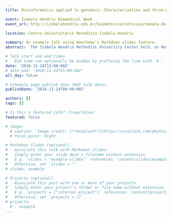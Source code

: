 ```yaml
---
title: Bioinformatics applied to genomics: Characterization and three-dimensional modeling of biological sequences

event: Izabela Hendrix Biomedical Week
event_url: http://izabelahendrix.edu.br/biomedicina/noticias/semana-do-biomedico-do-izabela-promove-minicurso-sobre-a-bioinformatica-aplicada-a-genomica

location: Centro Universitário Metodista Izabela Hendrix

summary: An example talk using Wowchemy's Markdown slides feature.
abstract: 'The Izabela Hendrix Methodist University Center held, on November 24th 2018, the mini-course Bioinformatics applied to genomics: characterization and three-dimensional modeling of biological sequences, taught by Dr. Raíssa Medina Santos. The aim of the mini-course was to explore the application of genomics in bioinformatics.'

# Talk start and end times.
#   End time can optionally be hidden by prefixing the line with `#`.
date: '2018-11-24T13:00:00Z'
# date_end: '2018-11-24T15:00:00Z'
all_day: false

# Schedule page publish date (NOT talk date).
publishDate: '2018-11-24T00:00:00Z'

authors: []
tags: []

# Is this a featured talk? (true/false)
featured: false

# image:
  # caption: 'Image credit: [**Unsplash**](https://unsplash.com/photos/bzdhc5b3Bxs)'
  # focal_point: Right

# Markdown Slides (optional).
#   Associate this talk with Markdown slides.
#   Simply enter your slide deck's filename without extension.
#   E.g. `slides = "example-slides"` references `content/slides/example-slides.md`.
#   Otherwise, set `slides = ""`.
# slides: example

# Projects (optional).
#   Associate this post with one or more of your projects.
#   Simply enter your project's folder or file name without extension.
#   E.g. `projects = ["internal-project"]` references `content/project/deep-learning/index.md`.
#   Otherwise, set `projects = []`.
# projects:
  # - example
---
```

